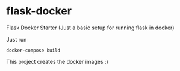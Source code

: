 # flask-docker
Flask Docker Starter (Just a basic setup for running flask in docker)


Just run 
```
docker-compose build
```

This project creates the docker images :) 

